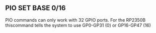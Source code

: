 ## PIO SET BASE 0/16

PIO commands can only work with 32 GPIO ports. For the RP2350B thiscommand tells the system to use GP0-GP31 (0) or GP16-GP47 (16)